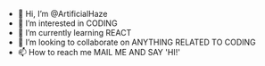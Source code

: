 - 👋 Hi, I’m @ArtificialHaze
- 👀 I’m interested in CODING
- 🌱 I’m currently learning REACT
- 💞️ I’m looking to collaborate on ANYTHING RELATED TO CODING
- 📫 How to reach me MAIL ME AND SAY 'HI!'

<!---
ArtificialHaze/ArtificialHaze is a ✨ special ✨ repository because its `README.md` (this file) appears on your GitHub profile.
You can click the Preview link to take a look at your changes.
--->
